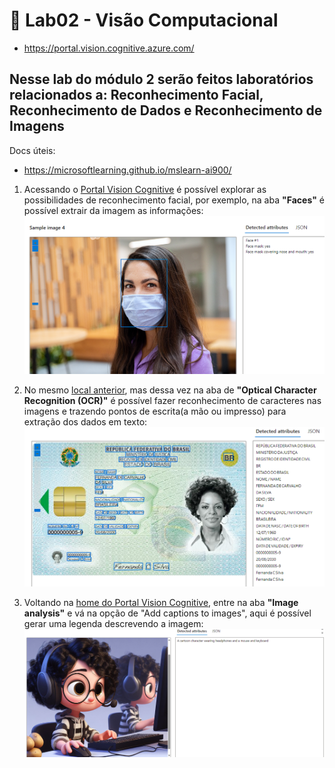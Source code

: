 # 🧪 Lab02 - Visão Computacional 

- https://portal.vision.cognitive.azure.com/

## Nesse lab do módulo 2 serão feitos laboratórios relacionados a: **Reconhecimento Facial, Reconhecimento de Dados e Reconhecimento de Imagens**
Docs úteis: 
- https://microsoftlearning.github.io/mslearn-ai900/

1. Acessando o [Portal Vision Cognitive](https://portal.vision.cognitive.azure.com/) é possível explorar as possibilidades de reconhecimento facial, por exemplo, na aba **"Faces"** é possível extrair da imagem as informações:
![ex-img-faces](../imgs/image-faces-vision.png)

2. No mesmo [local anterior](https://portal.vision.cognitive.azure.com/), mas dessa vez na aba de **"Optical Character Recognition (OCR)"** é possível fazer reconhecimento de caracteres nas imagens e trazendo pontos de escrita(a mão ou impresso) para extração dos dados em texto:
![ex-text](../imgs/fake-rg.png)

3. Voltando na [home do Portal Vision Cognitive](https://portal.vision.cognitive.azure.com/), entre na aba **"Image analysis"** e vá na opção de "Add captions to images", aqui é possível gerar uma legenda descrevendo a imagem: 
![ex-captions](../imgs/img-capts.png)

